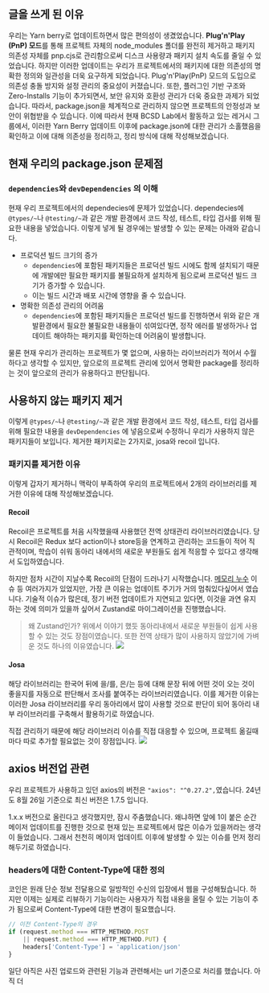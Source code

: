 ## 글을 쓰게 된 이유
우리는 Yarn berry로 업데이트하면서 많은 편의성이 생겼었습니다. **Plug'n'Play (PnP) 모드**를 통해 프로젝트 자체의 node_modules 폴더를 완전히 제거하고 패키지 의존성 자체를 pnp.cjs로 관리함으로써 디스크 사용량과 패키지 설치 속도를 줄일 수 있었습니다.
하지만 이러한 업데이트는 우리가 프로젝트에서의 패키지에 대한 의존성의 명확한 정의와 일관성을 더욱 요구하게 되었습니다. Plug'n'Play(PnP) 모드의 도입으로 의존성 충돌 방지와 설정 관리의 중요성이 커졌습니다. 또한, 플러그인 기반 구조와 Zero-Installs 기능이 추가되면서, 보안 유지와 호환성 관리가 더욱 중요한 과제가 되었습니다. 따라서, package.json을 체계적으로 관리하지 않으면 프로젝트의 안정성과 보안이 위협받을 수 있습니다.
이에 따라서 현재 BCSD Lab에서 활동하고 있는 레거시 그룹에서, 이러한 Yarn Berry 업데이트 이후에 package.json에 대한 관리가 소홀했음을 확인하고 이에 대해 의존성을 정리하고, 정리 방식에 대해 작성해보겠습니다.

## 현재 우리의 package.json 문제점

### `dependencies`와 `devDependencies` 의 이해
현재 우리 프로젝트에서의 dependecies에 문제가 있었습니다.
dependecies에 `@types/~`나 `@testing/~`과 같은 개발 환경에서 코드 작성, 테스트, 타입 검사를 위해 필요한 내용을 넣었습니다. 이렇게 넣게 될 경우에는 발생할 수 있는 문제는 아래와 같습니다.

* 프로덕션 빌드 크기의 증가
	* `dependencies`에 포함된 패키지들은 프로덕션 빌드 시에도 함께 설치되기 때문에 개발에만 필요한 패키지를 불필요하게 설치하게 됨으로써 프로덕션 빌드 크기가 증가할 수 있습니다.
	* 이는 빌드 시간과 배포 시간에 영향을 줄 수 있습니다.
* 명확한 의존성 관리의 어려움
	* `dependencies`에 포함된 패키지들은 프로덕션 빌드를 진행하면서 위와 같은 개발환경에서 필요한 불필요한 내용들이 섞여있다면, 정작 에러를 발생하거나 업데이트 해야하는 패키지를 확인하는데 어려움이 발생합니다.

물론 현재 우리가 관리하는 프로젝트가 몇 없으며, 사용하는 라이브러리가 적어서 수월하다고 생각할 수 있지만, 앞으로의 프로젝트 관리에 있어서 명확한 package를 정리하는 것이 앞으로의 관리가 유용하다고 판단됩니다.

## 사용하지 않는 패키지 제거
이렇게 `@types/~`나 `@testing/~`과 같은 개발 환경에서 코드 작성, 테스트, 타입 검사를 위해 필요한 내용을 `devDependencies` 에 넣음으로써 수정하니 우리가 사용하지 않은 패키지들이 보입니다.
제거한 패키지로는 2가지로, josa와 recoil 입니다.

### 패키지를 제거한 이유
이렇게 갑자기 제거하니 맥락이 부족하여 우리의 프로젝트에서 2개의 라이브러리를 제거한 이유에 대해 작성해보겠습니다.

#### Recoil
Recoil은 프로젝트를 처음 시작했을때 사용했던 전역 상태관리 라이브러리였습니다. 당시 Recoil은 Redux 보다 action이나 store등을 연계하고 관리하는 코드들이 적어 직관적이며, 학습이 쉬워 동아리 내에서의 새로운 부원들도 쉽게 적응할 수 있다고 생각해서 도입하였습니다.

하지만 점차 시간이 지날수록 Recoil의 단점이 드러나기 시작했습니다.
[메모리 누수](https://github.com/facebookexperimental/Recoil/issues?q=is%3Aissue+is%3Aopen+memory) 이슈 등 여러가지가 있었지만, 가장 큰 이유는 업데이트 주기가 거의 멈춰있다싶어서 였습니다.
기술적 이슈가 많은데, 정기 버전 업데이트가 지연되고 있다면, 이것을 과연 유지하는 것에 의미가 있을까 싶어서 Zustand로 마이그레이션을 진행했습니다.

> 왜 Zustand인가?
> 위에서 이야기 했듯 동아리내에서 새로운 부원들이 쉽게 사용할 수 있는 것도 장점이였습니다.
> 또한 전역 상태가 많이 사용하지 않았기에 가벼운 것도 하나의 이유였습니다.
> ![](https://i.imgur.com/togyaKP.png)


#### Josa
해당 라이브러리는 한국어 뒤에 을/를, 은/는 등에 대해 문장 뒤에 어떤 것이 오는 것이 좋을지를 자동으로 판단해서 조사를 붙여주는 라이브러리였습니다. 이를 제거한 이유는 이러한 Josa 라이브러리를 우리 동아리에서 많이 사용할 것으로 판단이 되어 동아리 내부 라이브러리를 구축해서 활용하기로 하였습니다.

직접 관리하기 때문에 해당 라이브러리 이슈를 직접 대응할 수 있으며, 프로젝트 옮길때마다 따로 추가할 필요없는 것이 장점입니다.
![](https://i.imgur.com/BEVvsVP.png)


## axios 버전업 관련
우리 프로젝트가 사용하고 있던 axios의 버전은 `"axios": "^0.27.2",`였습니다. 24년도 8월 26일 기준으로 최신 버전은 1.7.5 입니다.

1.x.x 버전으로 올린다고 생각했지만, 잠시 주춤했습니다. 왜냐하면 앞에 1이 붙은 순간 메이저 업데이트를 진행한 것으로 현재 있는 프로젝트에서 많은 이슈가 있을꺼라는 생각이 들었습니다. 그래서 천천히 메이저 업데이트 이후에 발생할 수 있는 이슈를 먼저 정리해두기로 하였습니다.

### headers에 대한 Content-Type에 대한 정의
코인은 원래 단순 정보 전달용으로 일방적인 수신의 입장에서 웹을 구성해뒀습니다. 하지만 이제는 실제로 리뷰하기 기능이라는 사용자가 직접 내용을 올릴 수 있는 기능이 추가 됨으로써 Content-Type에 대한 변경이 필요했습니다.

```js
// 이전 Content-Type의 경우
if (request.method === HTTP_METHOD.POST 
	|| request.method === HTTP_METHOD.PUT) {
	headers['Content-Type'] = 'application/json'
}
```

일단 아직은 사진 업로드와 관련된 기능과 관련해서는 url 기준으로 처리를 했습니다.
아직 더